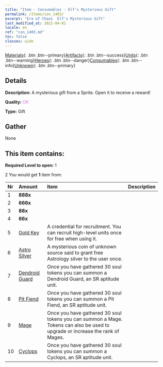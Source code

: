 ```yaml
---
title: "Item - Consumables - Elf's Mysterious Gift"
permalink: /Items/con_1403/
excerpt: "Era of Chaos  Elf's Mysterious Gift"
last_modified_at: 2021-04-01
locale: en
ref: "con_1403.md"
toc: false
classes: wide
---
```

 [Materials](/Items/){: .btn .btn--primary}[Artifacts](/Items/Artifacts/){: .btn .btn--success}[Units](/Items/Units/){: .btn .btn--warning}[Heroes](/Items/Heroes/){: .btn .btn--danger}[Consumables](/Items/Consumables/){: .btn .btn--info}[Unknown](/Items/Unknown/){: .btn .btn--primary}

## Details
 **Description:** A mysterious gift from a Sprite. Open it to receive a reward!

 **Quality:** <span style="color: #DA70D6">OK</span>

 **Type:** Gift

## Gather

  None

## This item contains:

 **Required Level to open:** 1

 2 You would get **1** item  from:

  | Nr | Amount |     Item    | Description |
  |:---|:-------|:------------|:-----------:|
  | 1 |  **888x** | <i class="fas fa-gem"/> |  | 
  | 2 |  **666x** | <i class="fas fa-gem"/> |  | 
  | 3 |  **88x** | <i class="fas fa-gem"/> |  | 
  | 4 |  **66x** | <i class="fas fa-gem"/> |  | 
  | 5 | [Gold Key](/Items/con_783/) | A credential for recruitment. You can recruit high-level units once for free when using it. | 
  | 6 | [Astro Silver](/Items/con_969/) | A mysterious coin of unknown source said to grant free Astrology silver to the user once. | 
  | 7 | [Dendroid Guard](/Items/unt_203/) | Once you have gathered 30 soul tokens you can summon a Dendroid Guard, an SR aptitude unit. | 
  | 8 | [Pit Fiend](/Items/unt_230/) | Once you have gathered 30 soul tokens you can summon a Pit Fiend, an SR aptitude unit. | 
  | 9 | [Mage](/Items/unt_238/) | Once you have gathered 30 soul tokens you can summon a Mage. Tokens can also be used to upgrade or increase the rank of Mages. | 
  | 10 | [Cyclops](/Items/unt_222/) | Once you have gathered 30 soul tokens you can summon a Cyclops, an SR aptitude unit. | 
